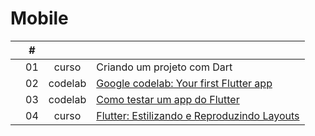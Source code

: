 # Mobile

|  | # |  |  |
|:---:|:---:|:---:|:---|
|  | 01 | curso | Criando um projeto com Dart |
|  | 02 | codelab | [Google codelab: Your first Flutter app](https://github.com/cintia-shinoda/mobile/tree/main/02-1st-Flutter-App/first_flutter_app) |
|  | 03 | codelab | [Como testar um app do Flutter](https://github.com/cintia-shinoda/mobile/tree/main/03-Como-testar-app-Flutter) |
|  | 04 | curso | [Flutter: Estilizando e Reproduzindo Layouts](https://github.com/cintia-shinoda/mobile/tree/main/04-Flutter-Estilizando-Reproduzindo-Layouts) |